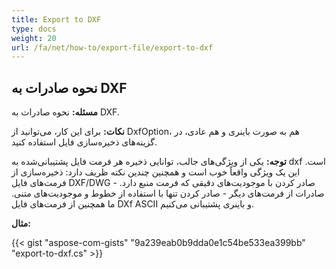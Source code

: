 ```yaml
---
title: Export to DXF
type: docs
weight: 20
url: /fa/net/how-to/export-file/export-to-dxf
---
```


## **نحوه صادرات به DXF**

**مسئله:** نحوه صادرات به DXF.

**نکات:** برای این کار، می‌توانید از DxfOption، هم به صورت باینری و هم عادی، در گزینه‌های ذخیره‌سازی فایل استفاده کنید.

**توجه:** یکی از ویژگی‌های جالب، توانایی ذخیره هر فرمت فایل پشتیبانی‌شده به dxf است.
این یک ویژگی واقعاً خوب است و همچنین چندین نکته ظریف دارد:
ذخیره‌سازی از فرمت‌های فایل DXF/DWG - صادر کردن با موجودیت‌های دقیقی که فرمت منبع دارد.
صادرات از فرمت‌های دیگر - صادر کردن تنها با استفاده از خطوط و موجودیت‌های متنی.
ما همچنین از فرمت‌های فایل DXf ASCII و باینری پشتیبانی می‌کنیم.

**مثال:**

{{< gist "aspose-com-gists" "9a239eab0b9dda0e1c54be533ea399bb" "export-to-dxf.cs" >}}
